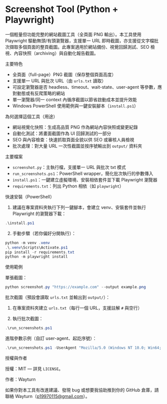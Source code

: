 # Screenshot Tool (Python + Playwright)

一個輕量但功能完整的網站截圖工具（全頁面 PNG 輸出）。本工具使用 Playwright 驅動無頭/有頭瀏覽器，支援單一 URL 即時截圖，亦支援從文字檔批次擷取多個頁面的整頁截圖。此專案適用於網站備份、視覺回歸測試、SEO 檢視、內容快照（archiving）與自動化報告截圖。

主要特色
- 全頁面（full-page）PNG 截圖（保存整個頁面高度）
- 支援單一 URL 與批次 URL（由 `urls.txt` 讀取）
- 可設定瀏覽器是否 headless、timeout、wait-state、user-agent 等參數，應對動態或有反爬策略的網站
- 單一瀏覽器/同一 context 內循序截圖以節省啟動成本並提升效能
- Windows PowerShell 使用範例與一鍵安裝腳本（`install.ps1`）

為何選擇這個工具（用途）
- 網站視覺化快照：生成高品質 PNG 作為網站內容快照或變更紀錄
- 自動化測試：將畫面截圖作為 UI 回歸測試的一部分
- SEO 與內容檢查：快速抓取頁面全貌以供 SEO 或審核人員檢視
- 批次處理：對大量 URL 一次性截圖並按序號輸出到 `output/` 資料夾

主要檔案
- `screenshot.py`：主執行檔，支援單一 URL 與批次 txt 模式
- `run_screenshots.ps1`：PowerShell wrapper，簡化批次執行的參數傳入
- `install.ps1`：一鍵建立虛擬環境、安裝相依套件並下載 Playwright 瀏覽器
- `requirements.txt`：列出 Python 相依（如 `playwright`）

快速安裝（PowerShell）

1. 建議在專案資料夾執行下列一鍵腳本，會建立 venv、安裝套件並執行 Playwright 的瀏覽器下載：

```powershell
.\install.ps1
```

2. 手動步驟（若你偏好分開執行）：

```powershell
python -m venv .venv
.\.venv\Scripts\Activate.ps1
pip install -r requirements.txt
python -m playwright install
```

使用範例

單張截圖：

```powershell
python screenshot.py "https://example.com" --output example.png
```

批次截圖（預設會讀取 `urls.txt` 並輸出到 `output/`）：

1. 在專案資料夾建立 `urls.txt`（每行一個 URL，支援註解 `#` 與空行）

2. 執行批次截圖：

```powershell
.\run_screenshots.ps1
```

進階參數示例（自訂 user-agent、起訖序號）：

```powershell
.\run_screenshots.ps1 -UserAgent "Mozilla/5.0 (Windows NT 10.0; Win64; x64) ..." -Start 1 -End 40 -OutDir output
```

授權與作者

授權：MIT — 詳見 `LICENSE`。

作者：Wayturn

如果你對本工具有改進建議、發現 bug 或想要我協助推到你的 GitHub 倉庫，請聯絡 Wayturn（p19970115@gmail.com）。

